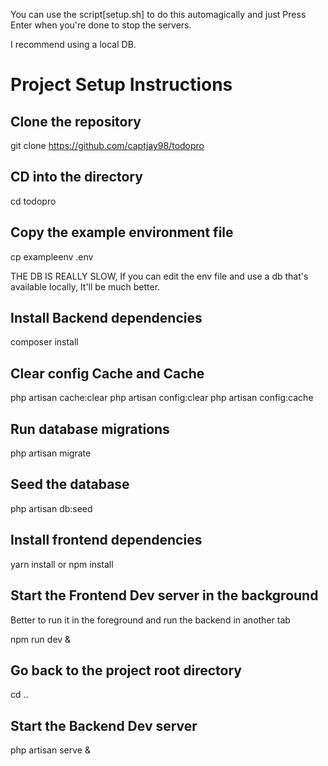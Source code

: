 You can use the script[setup.sh] to do this automagically and just Press Enter when you're done to stop the servers.

I recommend using a local DB.

# Project Setup Instructions

## Clone the repository

git clone https://github.com/captjay98/todopro

## CD into the directory

cd todopro

## Copy the example environment file

cp exampleenv .env

THE DB IS REALLY SLOW, If you can edit the env file and use a db that's available locally, It'll be much better.

## Install Backend dependencies

composer install

## Clear config Cache and Cache

php artisan cache:clear
php artisan config:clear
php artisan config:cache

## Run database migrations

php artisan migrate

## Seed the database

php artisan db:seed

## Install frontend dependencies

yarn install or npm install

## Start the Frontend Dev server in the background

Better to run it in the foreground and run the backend in another tab

npm run dev &

## Go back to the project root directory

cd ..

## Start the Backend Dev server

php artisan serve &
